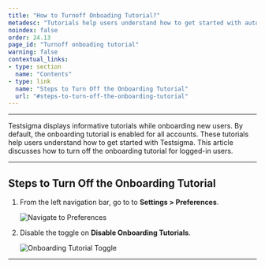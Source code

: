 ```yaml
---
title: "How to Turnoff Onboading Tutorial?"
metadesc: "Tutorials help users understand how to get started with automation in Testsigma. This article discusses how to turn off onboarding tutorials"
noindex: false
order: 24.13
page_id: "Turnoff onboading tutorial"
warning: false
contextual_links:
- type: section
  name: "Contents"
- type: link
  name: "Steps to Turn Off the Onboarding Tutorial"
  url: "#steps-to-turn-off-the-onboarding-tutorial"
---
```



---

Testsigma displays informative tutorials while onboarding new users. By default, the onboarding tutorial is enabled for all accounts. These tutorials help users understand how to get started with Testsigma. This article discusses how to turn off the onboarding tutorial for logged-in users.

---

## **Steps to Turn Off the Onboarding Tutorial**

1. From the left navigation bar, go to to **Settings > Preferences**.
   
   ![Navigate to Preferences](https://s3.amazonaws.com/static-docs.testsigma.com/new_images/projects/applications/Pref_Button_OT.png)

2. Disable the toggle on **Disable Onboarding Tutorials**.
   
   ![Onboarding Tutorial Toggle](https://s3.amazonaws.com/static-docs.testsigma.com/new_images/projects/applications/DisableToggle_OT.png)

---